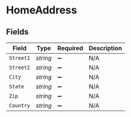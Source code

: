 # HomeAddress


## Fields

| Field              | Type               | Required           | Description        |
| ------------------ | ------------------ | ------------------ | ------------------ |
| `Street1`          | *string*           | :heavy_minus_sign: | N/A                |
| `Street2`          | *string*           | :heavy_minus_sign: | N/A                |
| `City`             | *string*           | :heavy_minus_sign: | N/A                |
| `State`            | *string*           | :heavy_minus_sign: | N/A                |
| `Zip`              | *string*           | :heavy_minus_sign: | N/A                |
| `Country`          | *string*           | :heavy_minus_sign: | N/A                |